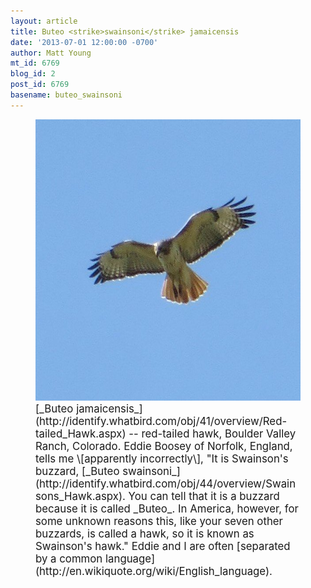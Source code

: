 ```yaml
---
layout: article
title: Buteo <strike>swainsoni</strike> jamaicensis
date: '2013-07-01 12:00:00 -0700'
author: Matt Young
mt_id: 6769
blog_id: 2
post_id: 6769
basename: buteo_swainsoni
---
```

<figure>
<img src="/uploads/2013/IMG_0080Swainson'sHawk_600.JPG" alt="IMG_0080Swainson&apos;sHawk_600.JPG" width="600" height="450" />
<figcaption markdown="span">
<big>[_Buteo jamaicensis_](http://identify.whatbird.com/obj/41/overview/Red-tailed_Hawk.aspx) -- red-tailed hawk, Boulder Valley Ranch, Colorado.  Eddie Boosey of Norfolk, England, tells me \[apparently incorrectly\], "It is Swainson's buzzard, [_Buteo swainsoni_](http://identify.whatbird.com/obj/44/overview/Swainsons_Hawk.aspx). You can tell that it is a buzzard because it is called _Buteo_. In America, however, for some unknown reasons this, like your seven other buzzards, is called a hawk, so it is known as Swainson's hawk." Eddie and I are often [separated by a common language](http://en.wikiquote.org/wiki/English_language).</big>

</figcaption>
</figure>
